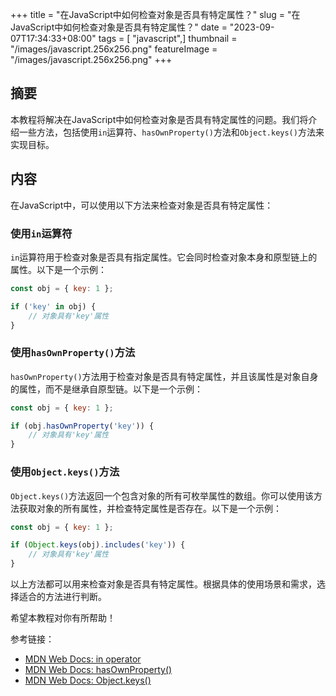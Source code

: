 +++
title = "在JavaScript中如何检查对象是否具有特定属性？"
slug = "在JavaScript中如何检查对象是否具有特定属性？"
date = "2023-09-07T17:34:33+08:00"
tags = [ "javascript",]
thumbnail = "/images/javascript.256x256.png"
featureImage = "/images/javascript.256x256.png"
+++


## 摘要
本教程将解决在JavaScript中如何检查对象是否具有特定属性的问题。我们将介绍一些方法，包括使用<code>in</code>运算符、<code>hasOwnProperty()</code>方法和<code>Object.keys()</code>方法来实现目标。

## 内容
在JavaScript中，可以使用以下方法来检查对象是否具有特定属性：

### 使用<code>in</code>运算符
<code>in</code>运算符用于检查对象是否具有指定属性。它会同时检查对象本身和原型链上的属性。以下是一个示例：

```javascript
const obj = { key: 1 };

if ('key' in obj) {
    // 对象具有'key'属性
}
```

### 使用<code>hasOwnProperty()</code>方法
<code>hasOwnProperty()</code>方法用于检查对象是否具有特定属性，并且该属性是对象自身的属性，而不是继承自原型链。以下是一个示例：

```javascript
const obj = { key: 1 };

if (obj.hasOwnProperty('key')) {
    // 对象具有'key'属性
}
```

### 使用<code>Object.keys()</code>方法
<code>Object.keys()</code>方法返回一个包含对象的所有可枚举属性的数组。你可以使用该方法获取对象的所有属性，并检查特定属性是否存在。以下是一个示例：

```javascript
const obj = { key: 1 };

if (Object.keys(obj).includes('key')) {
    // 对象具有'key'属性
}
```

以上方法都可以用来检查对象是否具有特定属性。根据具体的使用场景和需求，选择适合的方法进行判断。

希望本教程对你有所帮助！

参考链接：
- [MDN Web Docs: in operator](https://developer.mozilla.org/en-US/docs/Web/JavaScript/Reference/Operators/in)
- [MDN Web Docs: hasOwnProperty()](https://developer.mozilla.org/en-US/docs/Web/JavaScript/Reference/Global_Objects/Object/hasOwnProperty)
- [MDN Web Docs: Object.keys()](https://developer.mozilla.org/en-US/docs/Web/JavaScript/Reference/Global_Objects/Object/keys)


